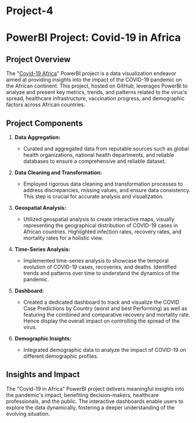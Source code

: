 # Project-4
# PowerBI Project: Covid-19 in Africa

## Project Overview

The "[Covid-19 Africa](https://github.com/bankoleifeolukayode/Project-4/blob/main/COVID19-%20Africa.pbix)" PowerBI project is a data visualization endeavor aimed at providing insights into the impact of the COVID-19 pandemic on the African continent. This project, hosted on GitHub, leverages PowerBI to analyze and present key metrics, trends, and patterns related to the virus's spread, healthcare infrastructure, vaccination progress, and demographic factors across African countries.

## Project Components

1. **Data Aggregation:**
   - Curated and aggregated data from reputable sources such as global health organizations, national health departments, and reliable databases to ensure a comprehensive and reliable dataset.

2. **Data Cleaning and Transformation:**
   - Employed rigorous data cleaning and transformation processes to address discrepancies, missing values, and ensure data consistency. This step is crucial for accurate analysis and visualization.

3. **Geospatial Analysis:**
   - Utilized geospatial analysis to create interactive maps, visually representing the geographical distribution of COVID-19 cases in African countries. Highlighted infection rates, recovery rates, and mortality rates for a holistic view.

4. **Time-Series Analysis:**
   - Implemented time-series analysis to showcase the temporal evolution of COVID-19 cases, recoveries, and deaths. Identified trends and patterns over time to understand the dynamics of the pandemic.

5. **Dashboard:**
   - Created a dedicated dashboard to track and visualize the COVID Case Predictions by Country (worst and best Performing) as well as featuring the combined and comparative recovery and mortality rate. Hence display the overall impact on controlling the spread of the virus.

6. **Demographic Insights:**
   - Integrated demographic data to analyze the impact of COVID-19 on different demographic profiles.


## Insights and Impact

The "Covid-19 in Africa" PowerBI project delivers meaningful insights into the pandemic's impact, benefiting decision-makers, healthcare professionals, and the public. The interactive dashboards enable users to explore the data dynamically, fostering a deeper understanding of the evolving situation.
